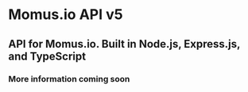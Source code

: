 # Momus.io API v5

## API for Momus.io. Built in Node.js, Express.js, and TypeScript

### More information coming soon